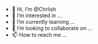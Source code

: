 - 👋 Hi, I’m @Chrlish
- 👀 I’m interested in ...
- 🌱 I’m currently learning ...
- 💞️ I’m looking to collaborate on ...
- 📫 How to reach me ...

<!---
Chrlish/Chrlish is a ✨ special ✨ repository because its `README.md` (this file) appears on your GitHub profile.
You can click the Preview link to take a look at your changes.
--->
